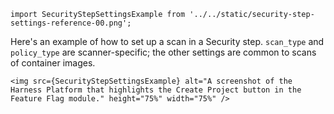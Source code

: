 <!-- details>
		<summary>Security step dialog box</summary -->

```mdx-code-block
import SecurityStepSettingsExample from '../../static/security-step-settings-reference-00.png';
```

Here's an example of how to set up a scan in a Security step. `scan_type` and `policy_type` are scanner-specific; the other settings are common to scans of container images.

```mdx-code-block
<img src={SecurityStepSettingsExample} alt="A screenshot of the Harness Platform that highlights the Create Project button in the Feature Flag module." height="75%" width="75%" />
```

<!-- /details -->


